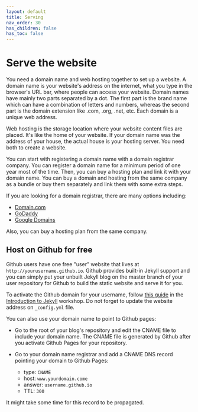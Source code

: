 ```yaml
---
layout: default
title: Serving
nav_order: 30
has_children: false
has_toc: false 
---
```


# Serve the website

You need a domain name and web hosting together to set up a website. A domain name is your website's address on the internet, what you type in the browser's URL bar, where people can access your website. Domain names have mainly two parts separated by a dot. The first part is the brand name which can have a combination of letters and numbers, whereas the second part is the domain extension like .com, .org, .net, etc. Each domain is a unique web address. 

Web hosting is the storage location where your website content files are placed. It's like the home of your website. If your domain name was the address of your house, the actual house is your hosting server. You need both to create a website.

You can start with registering a domain name with a domain registrar company. You can register a domain name for a minimum period of one year most of the time. Then, you can buy a hosting plan and link it with your domain name. You can buy a domain and hosting from the same company as a bundle or buy them separately and link them with some extra steps. 

If you are looking for a domain registrar, there are many options including:

- [Domain.com](domain.com)
- [GoDaddy](godaddy.com)
- [Google Domains](https://domains.google.com/)

Also, you can buy a hosting plan from the same company.


## Host on Github for free

Github users have one free "user" website that lives at `http://yourusername.github.io`. Github provides built-in Jekyll support and you can simply put your unbuilt Jekyll blog on the master branch of your user repository for Github to build the static website and serve it for you. 

To activate the Github domain for your username, follow [this guide](https://ubc-library-rc.github.io/intro-jekyll/gh-pages/) in the [Introduction to Jekyll](https://ubc-library-rc.github.io/intro-jekyll/) workshop. Do not forget to update the website address on `_config.yml` file.

You can also use your domain name to point to Github pages:

- Go to the root of your blog's repository and edit the CNAME file to include your domain name. The CNAME file is generated by Github after you activate Github Pages for your repository.

- Go to your domain name registrar and add a CNAME DNS record pointing your domain to Github Pages:

    - type: `CNAME`
    - host: `www.yourdomain.come`
    - answer: `username.github.io`
    - TTL: `300`

It might take some time for this record to be propagated.



